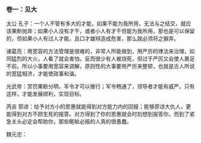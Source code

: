 
### 卷一：见大

太公 孔子：一个人不管有多大的才能，如果不能为我所用，无法与之结交，就应该果断抛弃；如果小人没有才干，或者小人有才干但能为我所用，那也是可以保留的，但如果小人有过人才能，且口才雄辩造成危害，那么就必须将之摒弃。

诸葛亮：用宽容的方法管理是很难的，非常人所能做到，用严厉的律法来治理，如同猛烈的大火，人看了就会害怕，反而很少有人被烧死，但过于严厉又会使人裹足不前。所以小事要用宽容来调解，原则性的大事要用严厉来整顿，也就是古人所说的宽猛相济，才能使政事和谐。

光武帝：赏罚果断分明，军令才可以推行；军令畅通了，领导者才能有威严。只有这样，才能发展顺利，实现目标。

丙吉 郭进：给予对方小的恩惠就能得到对方能力内的回报；能够原谅大仇人，更能得到对方不顾生死的报答。对方得到了你的恩惠就会时刻想到报答你，而到了紧急关头必定会帮助你，那些睚眦必报的人真的很愚蠢。

魏元忠：